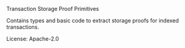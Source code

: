 Transaction Storage Proof Primitives

Contains types and basic code to extract storage proofs for indexed transactions.

License: Apache-2.0

